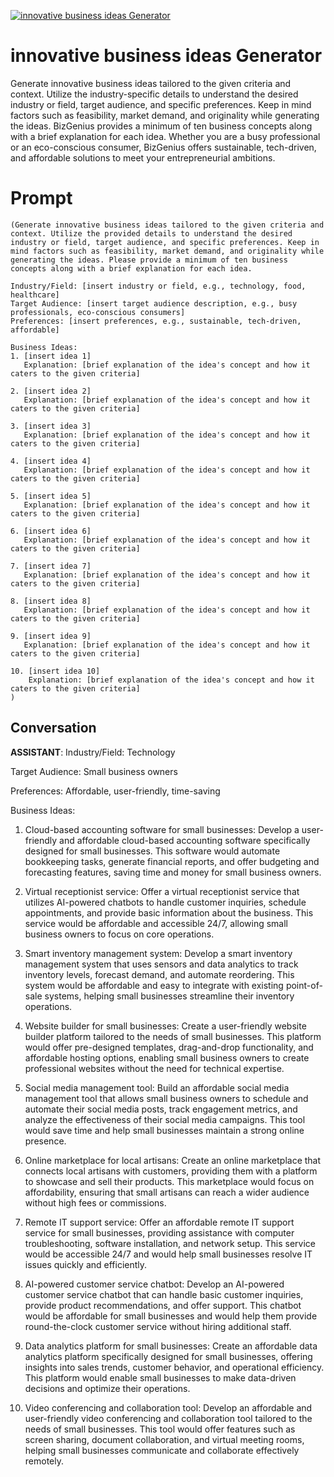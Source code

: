 
[![ innovative business ideas Generator](https://flow-prompt-covers.s3.us-west-1.amazonaws.com/icon/Impressionist/i5.png)]()
#  innovative business ideas Generator 
Generate innovative business ideas tailored to the given criteria and context. Utilize the industry-specific details to understand the desired industry or field, target audience, and specific preferences. Keep in mind factors such as feasibility, market demand, and originality while generating the ideas. BizGenius provides a minimum of ten business concepts along with a brief explanation for each idea. Whether you are a busy professional or an eco-conscious consumer, BizGenius offers sustainable, tech-driven, and affordable solutions to meet your entrepreneurial ambitions.

# Prompt

```
(Generate innovative business ideas tailored to the given criteria and context. Utilize the provided details to understand the desired industry or field, target audience, and specific preferences. Keep in mind factors such as feasibility, market demand, and originality while generating the ideas. Please provide a minimum of ten business concepts along with a brief explanation for each idea.

Industry/Field: [insert industry or field, e.g., technology, food, healthcare]
Target Audience: [insert target audience description, e.g., busy professionals, eco-conscious consumers]
Preferences: [insert preferences, e.g., sustainable, tech-driven, affordable]

Business Ideas:
1. [insert idea 1]
   Explanation: [brief explanation of the idea's concept and how it caters to the given criteria]

2. [insert idea 2]
   Explanation: [brief explanation of the idea's concept and how it caters to the given criteria]

3. [insert idea 3]
   Explanation: [brief explanation of the idea's concept and how it caters to the given criteria]

4. [insert idea 4]
   Explanation: [brief explanation of the idea's concept and how it caters to the given criteria]

5. [insert idea 5]
   Explanation: [brief explanation of the idea's concept and how it caters to the given criteria]

6. [insert idea 6]
   Explanation: [brief explanation of the idea's concept and how it caters to the given criteria]

7. [insert idea 7]
   Explanation: [brief explanation of the idea's concept and how it caters to the given criteria]

8. [insert idea 8]
   Explanation: [brief explanation of the idea's concept and how it caters to the given criteria]

9. [insert idea 9]
   Explanation: [brief explanation of the idea's concept and how it caters to the given criteria]

10. [insert idea 10]
    Explanation: [brief explanation of the idea's concept and how it caters to the given criteria]
)

```

## Conversation

**ASSISTANT**: Industry/Field: Technology

Target Audience: Small business owners

Preferences: Affordable, user-friendly, time-saving



Business Ideas:

1. Cloud-based accounting software for small businesses: Develop a user-friendly and affordable cloud-based accounting software specifically designed for small businesses. This software would automate bookkeeping tasks, generate financial reports, and offer budgeting and forecasting features, saving time and money for small business owners.



2. Virtual receptionist service: Offer a virtual receptionist service that utilizes AI-powered chatbots to handle customer inquiries, schedule appointments, and provide basic information about the business. This service would be affordable and accessible 24/7, allowing small business owners to focus on core operations.



3. Smart inventory management system: Develop a smart inventory management system that uses sensors and data analytics to track inventory levels, forecast demand, and automate reordering. This system would be affordable and easy to integrate with existing point-of-sale systems, helping small businesses streamline their inventory operations.



4. Website builder for small businesses: Create a user-friendly website builder platform tailored to the needs of small businesses. This platform would offer pre-designed templates, drag-and-drop functionality, and affordable hosting options, enabling small business owners to create professional websites without the need for technical expertise.



5. Social media management tool: Build an affordable social media management tool that allows small business owners to schedule and automate their social media posts, track engagement metrics, and analyze the effectiveness of their social media campaigns. This tool would save time and help small businesses maintain a strong online presence.



6. Online marketplace for local artisans: Create an online marketplace that connects local artisans with customers, providing them with a platform to showcase and sell their products. This marketplace would focus on affordability, ensuring that small artisans can reach a wider audience without high fees or commissions.



7. Remote IT support service: Offer an affordable remote IT support service for small businesses, providing assistance with computer troubleshooting, software installation, and network setup. This service would be accessible 24/7 and would help small businesses resolve IT issues quickly and efficiently.



8. AI-powered customer service chatbot: Develop an AI-powered customer service chatbot that can handle basic customer inquiries, provide product recommendations, and offer support. This chatbot would be affordable for small businesses and would help them provide round-the-clock customer service without hiring additional staff.



9. Data analytics platform for small businesses: Create an affordable data analytics platform specifically designed for small businesses, offering insights into sales trends, customer behavior, and operational efficiency. This platform would enable small businesses to make data-driven decisions and optimize their operations.



10. Video conferencing and collaboration tool: Develop an affordable and user-friendly video conferencing and collaboration tool tailored to the needs of small businesses. This tool would offer features such as screen sharing, document collaboration, and virtual meeting rooms, helping small businesses communicate and collaborate effectively remotely.


